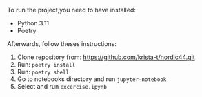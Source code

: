 To run the project,you need to have installed:

- Python 3.11
- Poetry

Afterwards, follow theses instructions:

1. Clone repository from: https://github.com/krista-t/nordic44.git
2. Run: `poetry install`
3. Run: `poetry shell`
4. Go to notebooks directory and run `jupyter-notebook`
5. Select and run `excercise.ipynb`
